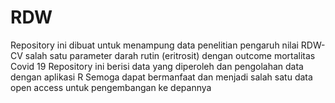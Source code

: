 # RDW
Repository ini dibuat untuk menampung data penelitian pengaruh nilai RDW-CV salah satu parameter darah rutin (eritrosit) dengan outcome mortalitas Covid 19
Repository ini berisi data yang diperoleh dan pengolahan data dengan aplikasi R
Semoga dapat bermanfaat dan menjadi salah satu data open access untuk pengembangan ke depannya
